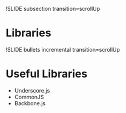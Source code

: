 !SLIDE subsection transition=scrollUp

# Libraries #

!SLIDE bullets incremental transition=scrollUp
# Useful Libraries #

* Underscore.js
* CommonJS
* Backbone.js

